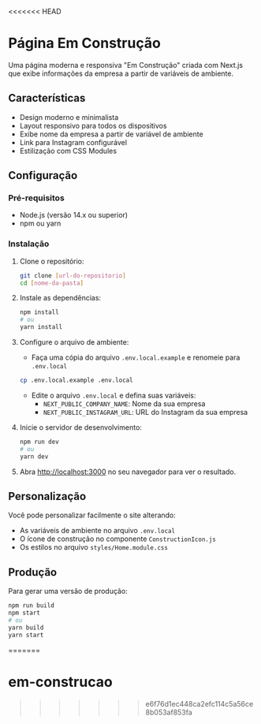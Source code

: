 <<<<<<< HEAD
# Página Em Construção

Uma página moderna e responsiva "Em Construção" criada com Next.js que exibe informações da empresa a partir de variáveis de ambiente.

## Características

- Design moderno e minimalista
- Layout responsivo para todos os dispositivos
- Exibe nome da empresa a partir de variável de ambiente
- Link para Instagram configurável
- Estilização com CSS Modules

## Configuração

### Pré-requisitos

- Node.js (versão 14.x ou superior)
- npm ou yarn

### Instalação

1. Clone o repositório:
   ```bash
   git clone [url-do-repositorio]
   cd [nome-da-pasta]
   ```

2. Instale as dependências:
   ```bash
   npm install
   # ou
   yarn install
   ```

3. Configure o arquivo de ambiente:
   - Faça uma cópia do arquivo `.env.local.example` e renomeie para `.env.local`
   ```bash
   cp .env.local.example .env.local
   ```
   - Edite o arquivo `.env.local` e defina suas variáveis:
     - `NEXT_PUBLIC_COMPANY_NAME`: Nome da sua empresa
     - `NEXT_PUBLIC_INSTAGRAM_URL`: URL do Instagram da sua empresa

4. Inicie o servidor de desenvolvimento:
   ```bash
   npm run dev
   # ou
   yarn dev
   ```

5. Abra [http://localhost:3000](http://localhost:3000) no seu navegador para ver o resultado.

## Personalização

Você pode personalizar facilmente o site alterando:

- As variáveis de ambiente no arquivo `.env.local`
- O ícone de construção no componente `ConstructionIcon.js`
- Os estilos no arquivo `styles/Home.module.css`

## Produção

Para gerar uma versão de produção:

```bash
npm run build
npm start
# ou
yarn build
yarn start
```
=======
# em-construcao
>>>>>>> e6f76d1ec448ca2efc114c5a56ce8b053af853fa
